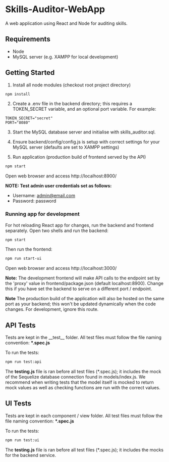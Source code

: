 # Skills-Auditor-WebApp

A web application using React and Node for auditing skills.

## Requirements

-   Node
-   MySQL server (e.g. XAMPP for local development)

## Getting Started

1. Install all node modules (checkout root project directory)

```bash
npm install
```

2. Create a .env file in the backend directory; this requires a TOKEN_SECRET variable, and an
   optional port variable. For example:

```
TOKEN_SECRET="secret"
PORT="8080"
```

3. Start the MySQL database server and initialise with skills_auditor.sql.

4. Ensure backend/config/config.js is setup with correct settings for your MySQL server (defaults
   are set to XAMPP settings)

5. Run application (production build of frontend served by the API)

```bash
npm start
```

Open web browser and access http://localhost:8900/

**NOTE: Test admin user credentials set as follows:**

-   Username: admin@email.com
-   Password: password

### Running app for development

For hot reloading React app for changes, run the backend and frontend separately. Open two shells
and run the backend:

```bash
npm start
```

Then run the frontend:

```bash
npm run start-ui
```

Open web browser and access http://localhost:3000/

**Note:** The development frontend will make API calls to the endpoint set by the 'proxy' value in
frontend/package.json (default localhost:8900). Change this if you have set the backend to serve on
a different port / endpoint.

**Note** The production build of the application will also be hosted on the same port as your
backend; this won't be updated dynamically when the code changes. For development, ignore this
route.

## API Tests

Tests are kept in the \_\_test\_\_ folder. All test files must follow the file naming convention:
**\*.spec.js**

To run the tests:

```bash
npm run test:api
```

The **testing.js** file is ran before all test files (\*.spec.js); it includes the mock of the
Sequelize database connection found in models/index.js. We recommend when writing tests that the
model itself is mocked to return mock values as well as checking functions are run with the correct
values.

## UI Tests

Tests are kept in each component / view folder. All test files must follow the file naming
convention: **\*.spec.js**

To run the tests:

```bash
npm run test:ui
```

The **testing.js** file is ran before all test files (\*.spec.js); it includes the mocks for the
backend service.
